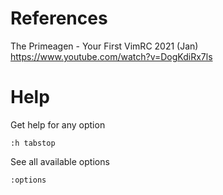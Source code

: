 # References
The Primeagen - Your First VimRC 2021 (Jan)
https://www.youtube.com/watch?v=DogKdiRx7ls

# Help
Get help for any option
```
:h tabstop
```
See all available options
```
:options
```
